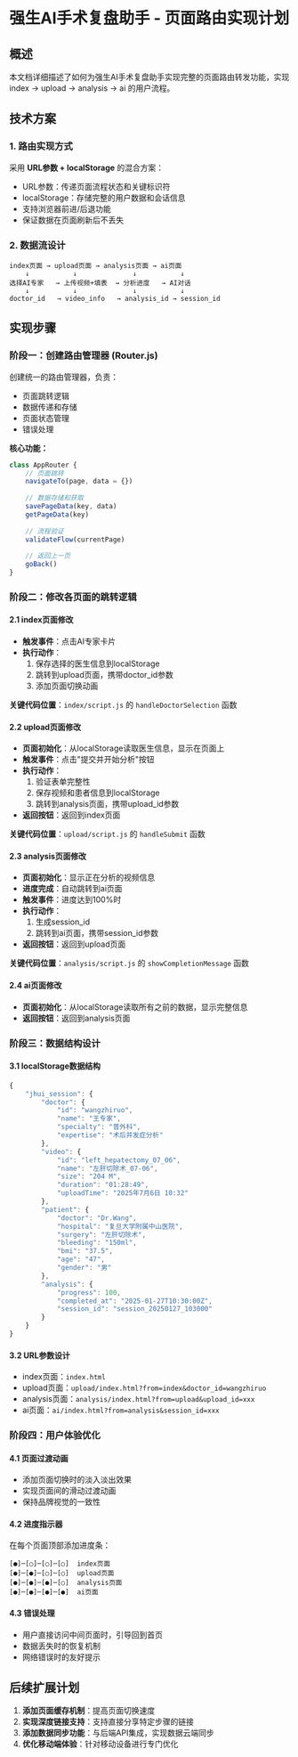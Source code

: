 # 强生AI手术复盘助手 - 页面路由实现计划

## 概述

本文档详细描述了如何为强生AI手术复盘助手实现完整的页面路由转发功能，实现 index → upload → analysis → ai 的用户流程。

## 技术方案

### 1. 路由实现方式
采用 **URL参数 + localStorage** 的混合方案：
- URL参数：传递页面流程状态和关键标识符
- localStorage：存储完整的用户数据和会话信息
- 支持浏览器前进/后退功能
- 保证数据在页面刷新后不丢失

### 2. 数据流设计

```
index页面 → upload页面 → analysis页面 → ai页面
    ↓           ↓              ↓           ↓
选择AI专家   → 上传视频+填表  → 分析进度   → AI对话
    ↓           ↓              ↓           ↓
doctor_id   → video_info   → analysis_id → session_id
```

## 实现步骤

### 阶段一：创建路由管理器 (Router.js)

创建统一的路由管理器，负责：
- 页面跳转逻辑
- 数据传递和存储
- 页面状态管理
- 错误处理

**核心功能：**
```javascript
class AppRouter {
    // 页面跳转
    navigateTo(page, data = {})
    
    // 数据存储和获取
    savePageData(key, data)
    getPageData(key)
    
    // 流程验证
    validateFlow(currentPage)
    
    // 返回上一页
    goBack()
}
```

### 阶段二：修改各页面的跳转逻辑

#### 2.1 index页面修改
- **触发事件**：点击AI专家卡片
- **执行动作**：
  1. 保存选择的医生信息到localStorage
  2. 跳转到upload页面，携带doctor_id参数
  3. 添加页面切换动画

**关键代码位置**：`index/script.js` 的 `handleDoctorSelection` 函数

#### 2.2 upload页面修改
- **页面初始化**：从localStorage读取医生信息，显示在页面上
- **触发事件**：点击"提交并开始分析"按钮
- **执行动作**：
  1. 验证表单完整性
  2. 保存视频和患者信息到localStorage
  3. 跳转到analysis页面，携带upload_id参数
- **返回按钮**：返回到index页面

**关键代码位置**：`upload/script.js` 的 `handleSubmit` 函数

#### 2.3 analysis页面修改
- **页面初始化**：显示正在分析的视频信息
- **进度完成**：自动跳转到ai页面
- **触发事件**：进度达到100%时
- **执行动作**：
  1. 生成session_id
  2. 跳转到ai页面，携带session_id参数
- **返回按钮**：返回到upload页面

**关键代码位置**：`analysis/script.js` 的 `showCompletionMessage` 函数

#### 2.4 ai页面修改
- **页面初始化**：从localStorage读取所有之前的数据，显示完整信息
- **返回按钮**：返回到analysis页面

### 阶段三：数据结构设计

#### 3.1 localStorage数据结构
```javascript
{
    "jhui_session": {
        "doctor": {
            "id": "wangzhiruo",
            "name": "王专家",
            "specialty": "普外科",
            "expertise": "术后并发症分析"
        },
        "video": {
            "id": "left_hepatectomy_07_06",
            "name": "左肝切除术_07-06",
            "size": "204 M",
            "duration": "01:28:49",
            "uploadTime": "2025年7月6日 10:32"
        },
        "patient": {
            "doctor": "Dr.Wang",
            "hospital": "复旦大学附属中山医院",
            "surgery": "左肝切除术",
            "bleeding": "150ml",
            "bmi": "37.5",
            "age": "47",
            "gender": "男"
        },
        "analysis": {
            "progress": 100,
            "completed_at": "2025-01-27T10:30:00Z",
            "session_id": "session_20250127_103000"
        }
    }
}
```

#### 3.2 URL参数设计
- index页面：`index.html`
- upload页面：`upload/index.html?from=index&doctor_id=wangzhiruo`
- analysis页面：`analysis/index.html?from=upload&upload_id=xxx`
- ai页面：`ai/index.html?from=analysis&session_id=xxx`

### 阶段四：用户体验优化

#### 4.1 页面过渡动画
- 添加页面切换时的淡入淡出效果
- 实现页面间的滑动过渡动画
- 保持品牌视觉的一致性

#### 4.2 进度指示器
在每个页面顶部添加进度条：
```
[●]─[○]─[○]─[○]  index页面
[●]─[●]─[○]─[○]  upload页面  
[●]─[●]─[●]─[○]  analysis页面
[●]─[●]─[●]─[●]  ai页面
```

#### 4.3 错误处理
- 用户直接访问中间页面时，引导回到首页
- 数据丢失时的恢复机制
- 网络错误时的友好提示

## 后续扩展计划

1. **添加页面缓存机制**：提高页面切换速度
2. **实现深度链接支持**：支持直接分享特定步骤的链接
3. **添加数据同步功能**：与后端API集成，实现数据云端同步
4. **优化移动端体验**：针对移动设备进行专门优化 